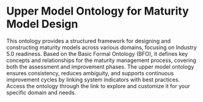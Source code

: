 # Upper Model Ontology for Maturity Model Design
This ontology provides a structured framework for designing and constructing maturity models across various domains, focusing on Industry 5.0 readiness. Based on the Basic Formal Ontology (BFO), it defines key concepts and relationships for the maturity management process, covering both the assessment and improvement phases. The upper model ontology ensures consistency, reduces ambiguity, and supports continuous improvement cycles by linking system indicators with best practices. Access the ontology through the link to explore and customize it for your specific domain and needs.
